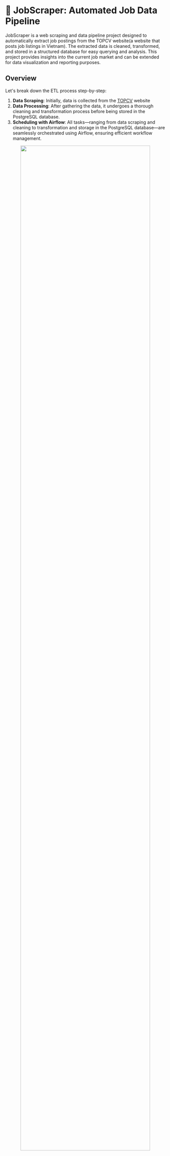 # 💼 JobScraper: Automated Job Data Pipeline

JobScraper is a web scraping and data pipeline project designed to automatically extract job postings from the TOPCV website(a website that posts job listings in Vietnam). The extracted data is cleaned, transformed, and stored in a structured database for easy querying and analysis. This project provides insights into the current job market and can be extended for data visualization and reporting purposes.

## Overview
Let's break down the ETL process step-by-step:

1. **Data Scraping**: Initially, data is collected from the [TOPCV](https://www.topcv.vn/viec-lam-it) website
2. **Data Processing**: After gathering the data, it undergoes a thorough cleaning and transformation process before being stored in the PostgreSQL database.
3. **Scheduling with Airflow**: All tasks—ranging from data scraping and cleaning to transformation and storage in the PostgreSQL database—are seamlessly orchestrated using Airflow, ensuring efficient workflow management.

<p align="center">
    <img width=90% height=90% src="assets/pipeline.gif" />

## Achievements
- Stored new jobs daily in the PostgreSQL database to keep an updated repository.
- Clean the 'title' and 'salary' columns to enhance query performance and ensure accurate data retrieval.
- Create a 'due_date' column to facilitate easy tracking of job deadlines.
- Utilize a stored procedure to update the 'deadline' column daily, for example, changing 'Còn 24 ngày để ứng tuyển' to 'Còn 23 ngày để ứng tuyển' the following day.

## 📕  Table Of Contents
* [⚙️ Local Setup](#️-local-setup)
* [💻 Deployment](#-deployment)
    - [Postgres Setup](#postgres-setup)
    - [Airflow Setup](#airflow-setup)
    - [SQL Query](#sql-query)
* [📝 Technical Notes](#-technical-notes)

## ⚙️ Local Setup
### Prerequisites
- Install [Docker](https://www.docker.com/products/docker-desktop/) for running Airflow
- Install [Python](https://www.python.org/)
- Install [PostgreSQL](https://www.postgresql.org/download/)

You can clone, fork, or download this GitHub repository on your local machine using the following command:
** **
        git clone https://github.com/lnynhi02/web-scraping-etl-pipeline.git

**Here is the overall structure of the project:**
** **
        web-scraping-etl-pipeline/
        ├── airflow/
        │   ├── dags/
        │   │   └── topcv_flow.py
        │   └── Dockerfile
        ├── config/
        │   └── config.ini
        ├── pipelines/
        │   ├── create_table.py
        │   ├── topcv_pipeline.py
        │   └── utils.py
        ├── tmp/
        │   ├── last_processed_time.json
        │   └── postgres_query.sql
        ├── .env
        ├── docker-compose.yaml
        └── requirements.txt

- The `airflow/` directory contains `dags/topcv_flow.py`, which holds the DAG responsible for orchestrating the TopCV-related workflow. The Dockerfile builds a custom image based on ***apache/airflow:2.8.0***, setting up the Airflow environment and installing Python dependencies. It also installs necessary system libraries, along with tools like ***pyvirtualdisplay***, ***playwright***, and ***Chromium*** for browser-based tasks. This setup is tailored for running Airflow workflows that involve web scraping or automated browser interactions.

- The `config/` directory contains a `config.ini` file that includes the configuration of your PostgreSQL database. Please change the values of the ***database*** and ***password*** to yours

- The `pipelines/` directory all the tasks of the pipeline:
    - The `create_table.py` for creating PostgreSQL tables
    - The `utils.py` file contains functions such as `clean_title`, `clean_salary`, `transform_salary`, and `caculate_dates`. These functions are primarily used to clean and transform data like job titles, salaries, and dates
    - The `topcv_pipeline.py` file utilizes functions from `utils.py` to clean and process the job data scraped from the web.

- The `tmp/` folder contains the `last_processed_time.json`, which stores the timestamp of the last processed job, and `postgres_query.sql`, which holds the `INSERT INTO` SQL statements for each job. These files are used to track processed jobs and write the scraped data into the PostgreSQL database.

- The `docker-compose.yaml` file configures Airflow services.

To set up our local development environment, begin by creating a ***virtualenv*** and installing ***psycopg2-binary***. This package is only needed to run `create_table.py` locally, so there's no need to install all the packages listed in `requirements.txt` at this point.The packages from `requirements.txt` will be installed later in the Docker environment via the `Dockerfile`.
1. Create a virtualenv environment `python -m venv venv`
2. Activate the venv environment
- Window Powershell: `venv/Scripts/Activate`
- Linux: `source venv/bin/activate`
3. Run `pip install psycopg2-binary==2.9.9`

And now we are good to go!!!

## 💻 Deployment
### **```Postgres Setup```**
Before setting-up our airflow configurations, let’s create the Postgres database that will persist our data. I prefer using the **pgAdmin 4** tool for this, however any other Postgres development platform can do the job.

When installing postgres, you need to setup a password that we will need later to connect to the database from the Spark environment. **You must remember the password to reconnect to the database servers**. You can also leave the port at 5432. If your installation has succeeded, you can start pgadmin and you should observe something like this window:
<p align="center">
  <img width=90% height=90%" src="https://www.w3schools.com/postgresql/screenshot_postgresql_pgadmin4_4.png">

Since we have many columns for the table we want to create, we opted to use a script with **psycopg2**, a PostgreSQL database adapter for Python, to create the table and add its columns. And we have installed the **psycopg2-binary** package in the `requirements.txt`

You can run the Python script with the following command:
** ** 
        python pipelines/create_table.py

I use `config.ini` to access the database configurations, allowing you to modify the application settings easily. Alternatively, if you prefer to use a different method, you can make slight adjustments to the script accordingly. The `config.ini` file looks as follow:
** **
    [database]
    host=host.docker.internal
    port=5432
    user=postgres
    password=change_me
    database=change_me

### **```Airflow Setup```**
Let’s take a look at the Directed Acyclic Graph (DAG) that will outline the sequence and dependencies of tasks, enabling Airflow to manage their execution.
```python
from airflow.providers.postgres.operators.postgres import PostgresOperator
from airflow.operators.python import PythonOperator
from airflow import DAG
import airflow.utils.dates
import logging
import sys
import os

sys.path.append(os.path.join(os.path.dirname(__file__), '..', 'pipelines'))
from topcv_pipeline import scrape_data, clean_data, transform_data, write_sql_query, check_sql_file

logging.basicConfig(level=logging.INFO)
TEMPLATE_SEARCH_PATH = os.path.join(os.path.dirname(__file__), '..', 'tmp')

default_args = {
    'owner': 'airflow',
    'start_date': airflow.utils.dates.days_ago(1)
}

with DAG(
    'job_scraper',
    default_args=default_args,
    template_searchpath=TEMPLATE_SEARCH_PATH,
    schedule_interval='@daily',
    catchup=False
) as dag:
    scrape_data_task = PythonOperator(
        task_id='scrape_data_task',
        python_callable=scrape_data,
        provide_context=True,
        op_kwargs={'url': 'https://www.topcv.vn/viec-lam-it'},
    )

    clean_data_task = PythonOperator(
        task_id='clean_data_task',
        python_callable=clean_data,
        provide_context=True
    )

    transform_data_task = PythonOperator(
        task_id='transform_data_task',
        python_callable=transform_data,
        provide_context=True
    )

    write_sql_query_task = PythonOperator(
        task_id='write_sql_query_task',
        python_callable=write_sql_query,
        provide_context=True
    )

    check_sql_file_task = PythonOperator(
        task_id='check_sql_file_task',
        python_callable=check_sql_file,
        provide_context=True
    )

    write_to_postgres_task = PostgresOperator(
        task_id='write_to_postgres_task',
        postgres_conn_id='postgres_conn',
        sql='postgres_query.sql',
        trigger_rule='all_success'
    )

scrape_data_task >> clean_data_task >> transform_data_task >> write_sql_query_task >> check_sql_file_task >> write_to_postgres_task
```

- The dag includes all the tasks that are imported from the ``topcv_pipeline.py``
- The tasks are set to execute daily.
- The first task is the **Scrape Data Task**. This task scrapes data from the *TOPCV* website into a staging table in Postgres database, initiating the data processing workflow.
- The second task, **Clean Data Task**, will retrieve new, unprocessed jobs from the staging table, clean the 'title' and 'salary' fields by using ``clean_title()`` and ``clean_salary()`` function from ``utils.py``, and then push the cleaned data into XCom for later transformation.
- The third task is the **Transform Data Task**, which pulls cleaned data from XCom, uses the ``transform_salary()`` from ``utils.py`` to calculate the average salary, and then pushes the results back to XCom.
- The fourth task, **Write SQL Query Task**, pulls transformed data from XCom and then generates INSERT SQL commands for each job, saving them to ``postgres_query.sql`` for use with the ``PostgresOperator`` in downstream task.
- The fifth task, **Check SQL File Task**, checks whether the ``postgres_query.sql`` file contains any SQL commands. If it does, the downstream tasks will be executed; if the file is empty, the downstream tasks will be skipped.
- The final task is the **Write To Postgres Task**. It uses the **PostgresOperator** for execution, running the SQL commands from the ``postgres_query.sql`` file and storing the jobs in the PostgreSQL database.

Now, we just need to run Airflow in Docker. However, we need to create some environment variables that will be used by ***docker-compose***.
- Linux:
** **
    echo -e "AIRFLOW_UID=$(id -u)" > .env

- Windows, you need to find the UID by the command ``whoami /user``. Next, you take the 4 numbers at the end and run the following command:
** ** 
    Set-Content -Path .env -Value "AIRFLOW_UID=xxxx"

- Next, let's execute the following command to create the `airflow/logs/` folder.
** **
    PS: New-Item -ItemType Directory -Path "airflow/logs"
    Linux: mkdir -p airflow/logs

- Finally, create the network with ``docker network create airflow`` and start Airflow in Docker by running ``docker-compose up -d``.

- Now we can access the Airflow UI at ``localhost:8080``. Use the username ``airflow`` and the password ``airflow`` to log in.
<p align="center">
  <img width=90% height=90%" src="assets/1.png">

- We can see the dag `job_scraper`. 
<p align="center">
  <img width=90% height=90%" src="assets/2.png">

- Before running the DAG, we need to establish a ***Postgres Connection*** in Airflow to enable connectivity with the Postgres database. This connection is essential for executing the `write_to_postgres_task` using the `PostgresOperator`.

- Navigate to the **Admin** section at the top and select **Connections**. Then, click on the **+** icon to add a new connection.
<p align="center">
  <img width=90% height=90%" src="assets/4.png">

- Since we are connecting from Airflow running in a Docker container, set the host to **host.docker.internal**. Ensure you also enter your **database** name and **password** accordingly. The **Connection ID** will later be utilized in the **postgres_conn_id** parameter within the `write_to_postgres_task`
<p align="center">
  <img width=90% height=90%" src="assets/5.png">

- Let's go and run the DAG.
<p align="center">
  <img width=90% height=90%" src="assets/3.png">

- You can monitor the log for each task to gain insights into the scraping process and see how many jobs have been collected. 
<p align="center">
  <img width=90% height=90%" src="assets/6.png">

<p align="center">
  <img width=90% height=90%" src="assets/7.png">

> [!NOTE]
> For further details about its operation, please refer to the [Technical Notes](#-technical-notes).

### **```SQL Query```**
- Once all the data is loaded into the database, we need to perform some cleaning. The `salary` column some text like **Thỏa thuận** which means **contract**, we will set it to ***NULL*** and change the data type for improved querying.
```sql 
UPDATE jobs_table
SET salary = NULL
WHERE salary = 'Thỏa thuận';

ALTER TABLE jobs_table
ALTER COLUMN salary TYPE numeric USING salary::numeric;

ALTER TABLE jobs_table
ALTER COLUMN salary TYPE integer USING ROUND(salary);
```

- We need to create a stored procedure with the purpose of updating the remaining time for jobs that are still open for applications.
```sql 
CREATE OR REPLACE PROCEDURE update_deadline()
LANGUAGE plpgsql
AS $$
DECALRE
    job_record RECORD,
    time_remaining INTERVAL;
BEGIN
    FOR job_record IN SELECT * FROM jobs_table LOOP
        time_remaining = jobs_table.due_date - CURRENT_TIMESTAMP;
        
        IF time_remaining > INTERVAL '0 seconds' THEN 
            IF time_remaining < INTERVAL '1 minutes' THEN
                UPDATE jobs_table
                SET remaining_time = 'Còn ' || EXTRACT(SECOND FROM time_remaining) || ' giây để ứng tuyển'
                WHERE job_link = job_record.job_link;
            ELSEIF time_remaining < INTERVAL '1 hour' THEN
                UPDATE jobs_table
                SET remaining_time = 'Còn ' || EXTRACT(MINUTE FROM time_remaining) || ' phút để ứng tuyển'
                WHERE job_link = job_record.job_link;
            ELSEIF time_remaining < INTERVAL '1 day' THEN 
                UPDATE jobs_table
                SET remaining_time = 'Còn ' || EXTRACT(HOUR FROM time_remaining) || ' giờ để ứng tuyển'
                WHERE job_link = job_record.job_link;
            ELSE
                UPDATE jobs_table
                SET remaining_time = 'Còn ' || EXTRACT(DAY FROM time_remaining) || ' ngày để ứng tuyển'
                WHERE job_link = job_record.job_link;
            END IF;
        
        ELSE
            UPDATE jobs_table
            SET remaining_time = 'Đã hết thời gian ứng tuyển'
            WHERE job_link = job_record.job_link;
        END IF;
    END LOOP;
END;
$$;
```

- To gain better insights into the data, let's execute some queries.
```sql
-- Get a list of jobs with application deadline within the next 10 days
SELECT job_name, job_link, salary, job_location, remaining_time, due_date
FROM jobs_table
WHERE due_date <= NOW() + INTERVAL '20 DAYS';

-- Find jobs with salary greater than 15 million VND
SELECT job_name, job_link, company_name, salary, job_location
FROM jobs_table
WHERE salary > 15;

-- Get a list of jobs in order of the most recently posted
SELECT job_name, company_name, posted_date
FROM jobs_table
ORDER BY posted_date DESC;

-- Get the total number of jobs available in Ho Chi Minh City
SELECT COUNT(*)
FROM jobs_table
WHERE job_location LIKE '%Hồ Chí Minh%';

-- Find the top 10 highest-paying jobs in Ho Chi Minh City
SELECT job_name, job_link, company_name, salary
FROM jobs_table
WHERE job_location LIKE '%Hồ Chí Minh%'
ORDER BY salary DESC
LIMIT 10;
```

## 📝 Technical Notes
- **Error Handling:** The `check_sql_file` task verifies whether the `postgres_query.sql` file contains any `INSERT` commands. If `INSERT` commands are present, it proceeds to execute the downstream tasks. Conversely, if no commands are found, it raises an `AirflowSkipException`, causing both the current task and its downstream tasks to be skipped.
<p align="center">
  <img width=90% height=90%" src="assets/7.png">

```python
def write_sql_query(**kwargs):
    transformed_jobs = kwargs['ti'].xcom_pull(key='transformed_data', task_ids='transform_data_task')
    postgres_sql_file = os.path.join(os.path.dirname(__file__), '..', 'tmp', 'postgres_query.sql')

    try:
        with open(postgres_sql_file, "w") as file:
            if not transformed_jobs:
                logging.info("There are no available jobs to write")
            else:
                last_processed = transformed_jobs[0]['update']
                for job in transformed_jobs:
                    file.write(
                        f"INSERT INTO jobs_table VALUES ("
                        f"'{job['job_name']}', "
                        f"'{job['job_link']}', "
                        f"'{job['salary']}', "
                        f"'{job['company_name']}', "
                        f"'{job['posted_date']}', "
                        f"'{job['job_location']}', "
                        f"'{job['remaining_time']}', "
                        f"'{job['due_date']}');\n"
                    )
                    if job['posted_date'] > last_processed:
                        last_processed = job['posted_date']

                logging.info(f"Wrote {len(transformed_jobs)} jobs to the SQL file")
                write_last_processed_time(last_processed)
                logging.info("Successfully update the last processed time")
    except Exception as e: 
        logging.error(f"Error writing SQL query to file{e}")

def check_sql_file(**kwargs):
    postgres_sql_file = os.path.join(os.path.dirname(__file__), '..', 'tmp', 'postgres_query.sql')

    if os.path.exists(postgres_sql_file) and os.path.getsize(postgres_sql_file) > 0:
        logging.info("SQL file is not empty. Start to write to Postgres database")
    else:
        logging.info("No SQL queries to execute.")
        raise AirflowSkipException("Skipping task because SQL file is empty")
```
```python
check_sql_file_task = PythonOperator(
    task_id='check_sql_file_task',
    python_callable=check_sql_file,
    provide_context=True
)

write_to_postgres_task = PostgresOperator(
    task_id='write_to_postgres_task',
    postgres_conn_id='postgres_conn',
    sql='postgres_query.sql',
    trigger_rule='all_success'
)
```

- **Using Playwright:** Initially, I initially intended to use **BeautifulSoup** and **Requests** for web scraping, but due to website restrictions, I switched to **Playwright** for better automation. I tried running it with **headless=True**, but it did not work as expected, so I set it to **headless=False**, which required installing **pyvirtualdisplay**. This installation is included in the Dockerfile.

- **Write to Staging Table:** In the `write_to_staging_table` function, data is written to a staging table to preserve the original dataset before any cleaning processes are applied. This allows for data recovery if needed and ensures that no data is lost during processing.

- **Usage of DictCursor:** In the `clean_data` function, we utilize `DictCursor` to access table columns as **key-value pairs**. Using `DictCursor` enables direct access to values, for example by calling `job['title']`, which enhances code readability and maintainability.

- **Filtering New Jobs:** When querying data in the `clean_data` function, only jobs with an `posted_date` greater than `last_processed_time` are selected. This ensures that only new jobs are retrieved, avoiding the reprocessing of existing jobs.

- **Pendulum for Timezone Management:** The *pendulum* library is used before pushing data to XCom in each task to ensure that timestamps are correctly converted to the **'Asia/Ho_Chi_Minh'** timezone. This is crucial because Airflow automatically converts timestamps to UTC, which can lead to discrepancies if not managed carefully. Please change the timezone to your preferred timezone as needed.

- **Data Flow Using XCom:** The DAG utilizes Airflow's XCom feature to pass data between tasks. The `clean_data` task pushes cleaned job data into XCom, which is subsequently pulled by the `transform_data` task for further processing. Finally, the `write_sql_query` task retrieves the transformed data to generate SQL insert commands.
```python
def clean_data(**kwargs):
    conn = get_connection()
    cur = conn.cursor(cursor_factory=DictCursor)

    query = "SELECT * FROM staging_table"
    last_processed_time = read_last_processed_time()

    if last_processed_time:
        query += " WHERE posted_date > %s"
        cur.execute(query, (last_processed_time,))
    elif last_processed_time is None:
        cur.execute(query)

    scraped_jobs = cur.fetchall()
    cleaned_jobs = []
    for job in scraped_jobs:
        
        cleaned_jobs.append({
            'title': clean_title(job['job_name']),
            'link': job['job_link'],
            'salary': clean_salary(job['salary']),
            'company': job['job_company'],
            'update': pendulum.instance(job['posted_date']).in_timezone('Asia/Ho_Chi_Minh'),
            'location': job['job_location'],
            'deadline': job['remaining_time'],
            'due_date': pendulum.instance(job['due_date']).in_timezone('Asia/Ho_Chi_Minh')
        })

        logging.info(f"Job '{job['job_name']}' has update time: {job['posted_date']}")

    logging.info(f"Cleaned {len(cleaned_jobs)} job(s)")

    conn.commit()
    cur.close()
    conn.close()

    kwargs['ti'].xcom_push(key='cleaned_data', value=cleaned_jobs)

def transform_data(**kwargs):
    cleaned_jobs = kwargs['ti'].xcom_pull(key='cleaned_data', task_ids='clean_data_task')

    transformed_jobs = []
    for job in cleaned_jobs:
        transformed_jobs.append({
            'title': job['job_name'],
            'link': job['job_link'],
            'salary': transform_salary(job['salary']),
            'company': job['company_name'],
            'update': pendulum.instance(job['posted_date']).in_timezone('Asia/Ho_Chi_Minh'),
            'location': job['job_location'],
            'deadline': job['remaining_time'],
            'due_date': pendulum.instance(job['due_date']).in_timezone('Asia/Ho_Chi_Minh')
        })

    logging.info(f"Transformed {len(transformed_jobs)} job(s)")

    kwargs['ti'].xcom_push(key='transformed_data', value=transformed_jobs)
```